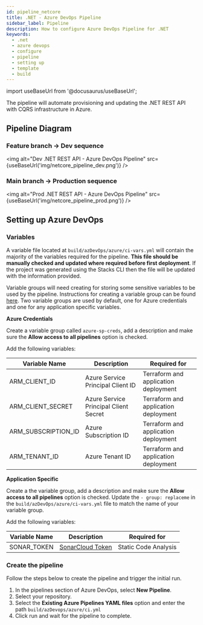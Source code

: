 ```yaml
---
id: pipeline_netcore
title: .NET - Azure DevOps Pipeline
sidebar_label: Pipeline
description: How to configure Azure DevOps Pipeline for .NET
keywords:
  - .net
  - azure devops
  - configure
  - pipeline
  - setting up
  - template
  - build
---
```


import useBaseUrl from '@docusaurus/useBaseUrl';

The pipeline will automate provisioning and updating the .NET REST API with CQRS infrastructure in Azure.

## Pipeline Diagram

### Feature branch -> Dev sequence

<img alt="Dev .NET REST API - Azure DevOps Pipeline" src={useBaseUrl('img/netcore_pipeline_dev.png')} />

### Main branch -> Production sequence

<img alt="Prod .NET REST API - Azure DevOps Pipeline" src={useBaseUrl('img/netcore_pipeline_prod.png')} />

## Setting up Azure DevOps

### Variables

A variable file located at `build/azDevOps/azure/ci-vars.yml` will contain the majority of the variables required for the pipeline. **This file should be manually checked and updated where required before first deployment**. If the project was generated using the Stacks CLI then the file will be updated with the information provided.

Variable groups will need creating for storing some sensitive variables to be used by the pipeline. Instructions for creating a variable group can be found [here](https://docs.microsoft.com/en-us/azure/devops/pipelines/library/variable-groups?view=azure-devops&tabs=classic#create-a-variable-group). Two variable groups are used by default, one for Azure credentials and one for any application specific variables.

**Azure Credentials**

Create a variable group called `azure-sp-creds`, add a description and make sure the **Allow access to all pipelines** option is checked.

Add the following variables:

| Variable Name       | Description                           | Required for                         |
| ------------------- | ------------------------------------- | ------------------------------------ |
| ARM_CLIENT_ID       | Azure Service Principal Client ID     | Terraform and application deployment |
| ARM_CLIENT_SECRET   | Azure Service Principal Client Secret | Terraform and application deployment |
| ARM_SUBSCRIPTION_ID | Azure Subscription ID                 | Terraform and application deployment |
| ARM_TENANT_ID       | Azure Tenant ID                       | Terraform and application deployment |

**Application Specific**

Create a the variable group, add a description and make sure the **Allow access to all pipelines** option is checked. Update the `- group: replaceme` in the `build/azDevOps/azure/ci-vars.yml` file to match the name of your variable group.

Add the following variables:

| Variable Name | Description                                | Required for         |
| ------------- | ------------------------------------------ | -------------------- |
| SONAR_TOKEN   | [SonarCloud Token](https://sonarcloud.io/) | Static Code Analysis |

### Create the pipeline

Follow the steps below to create the pipeline and trigger the initial run.

1. In the pipelines section of Azure DevOps, select **New Pipeline**.
2. Select your repository.
3. Select the **Existing Azure Pipelines YAML files** option and enter the path `build/azDevops/azure/ci.yml`
4. Click run and wait for the pipeline to complete.
